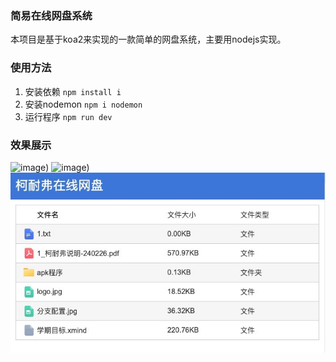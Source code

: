 ### 简易在线网盘系统

本项目是基于koa2来实现的一款简单的网盘系统，主要用nodejs实现。

### 使用方法

1. 安装依赖  ```npm install i```
2. 安装nodemon ```npm i nodemon```
3. 运行程序 ```npm run dev```



### 效果展示

![image](http://github.com/boldiy/eiwen-disk/raw/master/doc/folder.png))
![image](https://github.com/boldiy/eiwen-disk/raw/master/doc/folder.png))
![test](https://raw.githubusercontent.com/boldiy/eiwen-disk/master/doc/image.png)


